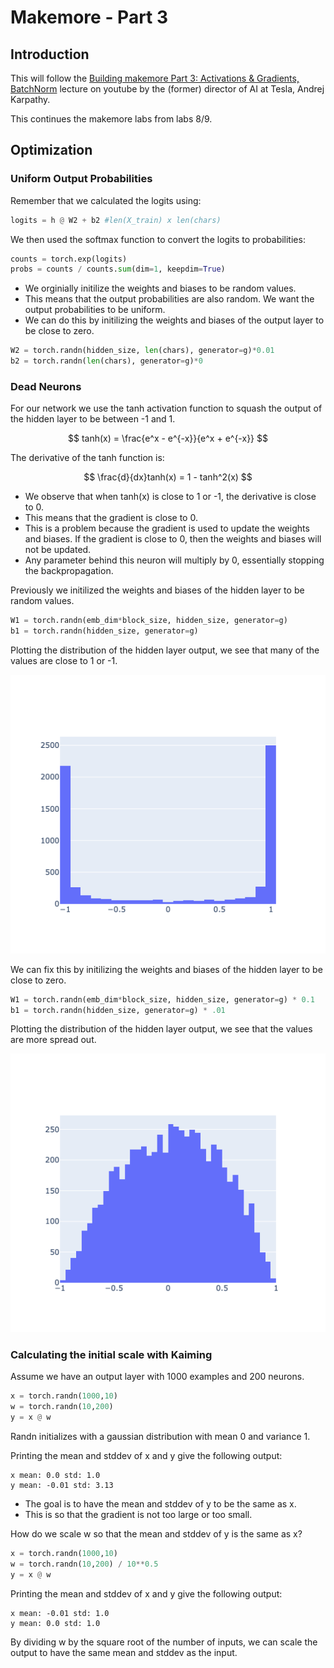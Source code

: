 # Makemore - Part 3

## Introduction

This will follow the [Building makemore Part 3: Activations & Gradients, BatchNorm](https://www.youtube.com/watch?v=P6sfmUTpUmc) lecture on youtube by the (former) director of AI at Tesla, Andrej Karpathy.

This continues the makemore labs from labs 8/9.

## Optimization

### Uniform Output Probabilities

Remember that we calculated the logits using:

```python
logits = h @ W2 + b2 #len(X_train) x len(chars)
```

We then used the softmax function to convert the logits to probabilities:

```python
counts = torch.exp(logits)
probs = counts / counts.sum(dim=1, keepdim=True)
```

- We orginially initilize the weights and biases to be random values.
- This means that the output probabilities are also random. We want the output probabilities to be uniform.
- We can do this by initilizing the weights and biases of the output layer to be close to zero.

```python
W2 = torch.randn(hidden_size, len(chars), generator=g)*0.01
b2 = torch.randn(len(chars), generator=g)*0
```

### Dead Neurons

For our network we use the tanh activation function to squash the output of the hidden layer to be between -1 and 1.

$$ tanh(x) = \frac{e^x - e^{-x}}{e^x + e^{-x}} $$

The derivative of the tanh function is:

$$ \frac{d}{dx}tanh(x) = 1 - tanh^2(x) $$

- We observe that when tanh(x) is close to 1 or -1, the derivative is close to 0.
- This means that the gradient is close to 0.
- This is a problem because the gradient is used to update the weights and biases. If the gradient is close to 0, then the weights and biases will not be updated.
- Any parameter behind this neuron will multiply by 0, essentially stopping the backpropagation.

Previously we initilized the weights and biases of the hidden layer to be random values.

```python
W1 = torch.randn(emb_dim*block_size, hidden_size, generator=g)
b1 = torch.randn(hidden_size, generator=g)
```

Plotting the distribution of the hidden layer output, we see that many of the values are close to 1 or -1.

![PreOp HiddenLayer](./Media/PreOp_h.png)

We can fix this by initilizing the weights and biases of the hidden layer to be close to zero.

```python
W1 = torch.randn(emb_dim*block_size, hidden_size, generator=g) * 0.1
b1 = torch.randn(hidden_size, generator=g) * .01
```

Plotting the distribution of the hidden layer output, we see that the values are more spread out.

![PostOp HiddenLayer](./Media/PostOp_h.png)

### Calculating the initial scale with Kaiming

Assume we have an output layer with 1000 examples and 200 neurons.

```python
x = torch.randn(1000,10)
w = torch.randn(10,200)
y = x @ w
```

Randn initializes with a gaussian distribution with mean 0 and variance 1.

Printing the mean and stddev of x and y give the following output:

```
x mean: 0.0 std: 1.0
y mean: -0.01 std: 3.13
```

- The goal is to have the mean and stddev of y to be the same as x.
- This is so that the gradient is not too large or too small.

How do we scale w so that the mean and stddev of y is the same as x?

```python
x = torch.randn(1000,10)
w = torch.randn(10,200) / 10**0.5
y = x @ w
```

Printing the mean and stddev of x and y give the following output:

```
x mean: -0.01 std: 1.0
y mean: 0.0 std: 1.0
```

By dividing w by the square root of the number of inputs, we can scale the output to have the same mean and stddev as the input.
